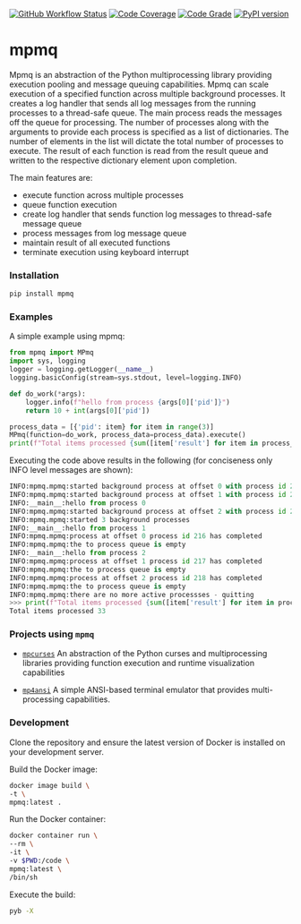 [![GitHub Workflow Status](https://github.com/soda480/mpmq/workflows/build/badge.svg)](https://github.com/soda480/mpmq/actions)
[![Code Coverage](https://codecov.io/gh/soda480/mpmq/branch/main/graph/badge.svg?token=SAEJLS4FCM)](https://codecov.io/gh/soda480/mpmq)
[![Code Grade](https://www.code-inspector.com/project/12270/status/svg)](https://frontend.code-inspector.com/project/12270/dashboard)
[![PyPI version](https://badge.fury.io/py/mpmq.svg)](https://badge.fury.io/py/mpmq)

# mpmq #

Mpmq is an abstraction of the Python multiprocessing library providing execution pooling and message queuing capabilities. Mpmq can scale execution of a specified function across multiple background processes. It creates a log handler that sends all log messages from the running processes to a thread-safe queue. The main process reads the messages off the queue for processing. The number of processes along with the arguments to provide each process is specified as a list of dictionaries. The number of elements in the list will dictate the total number of processes to execute. The result of each function is read from the result queue and written to the respective dictionary element upon completion.

The main features are:

* execute function across multiple processes
* queue function execution
* create log handler that sends function log messages to thread-safe message queue
* process messages from log message queue
* maintain result of all executed functions
* terminate execution using keyboard interrupt


### Installation ###
```bash
pip install mpmq
```

### Examples ###

A simple example using mpmq:

```python
from mpmq import MPmq
import sys, logging
logger = logging.getLogger(__name__)
logging.basicConfig(stream=sys.stdout, level=logging.INFO)

def do_work(*args):
    logger.info(f"hello from process {args[0]['pid']}")
    return 10 + int(args[0]['pid'])

process_data = [{'pid': item} for item in range(3)]
MPmq(function=do_work, process_data=process_data).execute()
print(f"Total items processed {sum([item['result'] for item in process_data])}")
 ```

Executing the code above results in the following (for conciseness only INFO level messages are shown):

```Python
INFO:mpmq.mpmq:started background process at offset 0 with process id 216
INFO:mpmq.mpmq:started background process at offset 1 with process id 217
INFO:__main__:hello from process 0
INFO:mpmq.mpmq:started background process at offset 2 with process id 218
INFO:mpmq.mpmq:started 3 background processes
INFO:__main__:hello from process 1
INFO:mpmq.mpmq:process at offset 0 process id 216 has completed
INFO:mpmq.mpmq:the to process queue is empty
INFO:__main__:hello from process 2
INFO:mpmq.mpmq:process at offset 1 process id 217 has completed
INFO:mpmq.mpmq:the to process queue is empty
INFO:mpmq.mpmq:process at offset 2 process id 218 has completed
INFO:mpmq.mpmq:the to process queue is empty
INFO:mpmq.mpmq:there are no more active processses - quitting
>>> print(f"Total items processed {sum([item['result'] for item in process_data])}")
Total items processed 33
```

### Projects using `mpmq` ###

* [`mpcurses`](https://pypi.org/project/mpcurses/) An abstraction of the Python curses and multiprocessing libraries providing function execution and runtime visualization capabilities

* [`mp4ansi`](https://pypi.org/project/mp4ansi/) A simple ANSI-based terminal emulator that provides multi-processing capabilities.

### Development ###

Clone the repository and ensure the latest version of Docker is installed on your development server.

Build the Docker image:
```sh
docker image build \
-t \
mpmq:latest .
```

Run the Docker container:
```sh
docker container run \
--rm \
-it \
-v $PWD:/code \
mpmq:latest \
/bin/sh
```

Execute the build:
```sh
pyb -X
```
